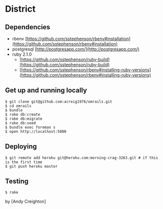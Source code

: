 # District

Dependencies
---
- rbenv [https://github.com/sstephenson/rbenv#installation](https://github.com/sstephenson/rbenv#installation)
- postgresql [http://postgresapp.com/](http://postgresapp.com/)
- ruby 2.1.0
  - [https://github.com/sstephenson/ruby-build](https://github.com/sstephenson/ruby-build)
  - [https://github.com/sstephenson/rbenv#installing-ruby-versions](https://github.com/sstephenson/rbenv#installing-ruby-versions)

Get up and running locally
---
    $ git clone git@github.com:acreig1976/omrails.git
    $ cd omrails
    $ bundle
    $ rake db:create
    $ rake db:migrate
    $ rake db:seed
    $ bundle exec foreman s
    $ open http://localhost:5000

Deploying
---
    $ git remote add heroku git@heroku.com:morning-crag-3263.git # if this is the first time
    $ git push heroku master

Testing
---
    $ rake

by [Andy Creighton]
